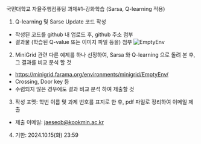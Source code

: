국민대학교 자율주행컴퓨팅 과제#1-강화학습 (Sarsa, Q-learning 적용)

1. Q-learning 및 Sarse Update 코드 작성
 - 작성된 코드를 github 내 업로드 후, github 주소 첨부
 - 결과물 (학습된 Q-value 또는 이미지 파일 등을) 첨부
![EmptyEnv](https://github.com/user-attachments/assets/e639d416-5428-4b9f-a453-2cb31688f99b)

2. MiniGrid 관련 다른 예제를 하나 선정하여, Sarsa 와 Q-learning 으로 돌려 본 후, 그 결과를 비교 분석 할 것
 - https://minigrid.farama.org/environments/minigrid/EmptyEnv/
 - Crossing, Door key 등
 - 수렴되지 않은 경우에도 결과 비교 분석 하여 제출할 것

3. 작성 포맷: 학번 이름 및 과제 번호를 표지로 한 후, pdf 파일로 정리하여 이메일 제출
 - 제출 이메일: jaeseob@kookmin.ac.kr

4. 기한: 2024.10.15(화) 23:59
